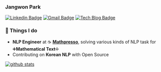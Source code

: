 ### Jangwon Park

[![Linkedin Badge](https://img.shields.io/badge/-LinkedIn-blue?style=flat-square&logo=Linkedin&logoColor=white&link=https://www.linkedin.com/in/jang-won-park/)](https://www.linkedin.com/in/jang-won-park/)
[![Gmail Badge](https://img.shields.io/badge/-Gmail-d14836?style=flat-square&logo=Gmail&logoColor=white&link=mailto:adieujw@gmail.com)](mailto:adieujw@gmail.com)
[![Tech Blog Badge](http://img.shields.io/badge/-Tech%20blog-black?style=flat-square&logo=github&link=https://monologg.kr/)](https://monologg.kr/)

### 🚀 Things I do

- **NLP Engineer** at ☕ **[Mathpresso](https://mathpresso.com/)**, solving various kinds of NLP task for ➕**Mathematical Text**➗
- Contributing on **Korean NLP** with Open Source

[![github stats](https://github-readme-stats.vercel.app/api?username=monologg&show_icons=true&hide_border=False)](https://github.com/monologg)